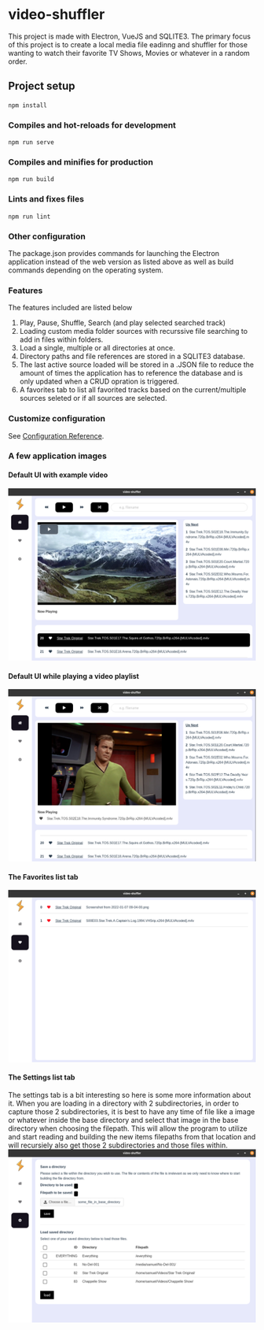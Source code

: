 # video-shuffler
This project is made with Electron, VueJS and SQLITE3. The primary focus of this project is to create a local media file eadinng and shuffler for those wanting to watch their favorite TV Shows, Movies or whatever in a random order.

## Project setup
```
npm install
```

### Compiles and hot-reloads for development
```
npm run serve
```

### Compiles and minifies for production
```
npm run build
```

### Lints and fixes files
```
npm run lint
```


### Other configuration
The package.json provides commands for launching the Electron application instead of the web version as listed above as well as build commands depending on the operating system.

### Features
The features included are listed below
1. Play, Pause, Shuffle, Search (and play selected searched track)
2. Loading custom media folder sources with recurssive file searching to add in files within folders.
3. Load a single, multiple or all directories at once.
4. Directory paths and file references are stored in a SQLITE3 database.
5. The last active source loaded will be stored in a .JSON file to reduce the amount of times the application has to reference the database and is only updated when a CRUD opration is triggered.
6. A favorites tab to list all favorited tracks based on the current/multiple sources seleted or if all sources are selected.

### Customize configuration
See [Configuration Reference](https://cli.vuejs.org/config/).


### A few application images
#### Default UI with example video
![VS-Demo-001](/video-shuffler-001.png)

#### Default UI while playing a video playlist
![VS-Demo-001](/video-shuffler-002.png)

#### The Favorites list tab
![VS-Demo-001](/favorites-list.png)

#### The Settings list tab
The settings tab is a bit interesting so here is some more information about it. When you are loading in a directory with 2 subdirectories, in order to capture those 2 subdirectories, it is best to have any time of file like a image or whatever inside the base directory and select that image in the base directory when choosing the filepath. This will allow the program to utilize and start reading and building the new items filepaths from that location and will recursiely also get those 2 subdirectories and those files within.
![VS-Demo-001](/settings-view.png)